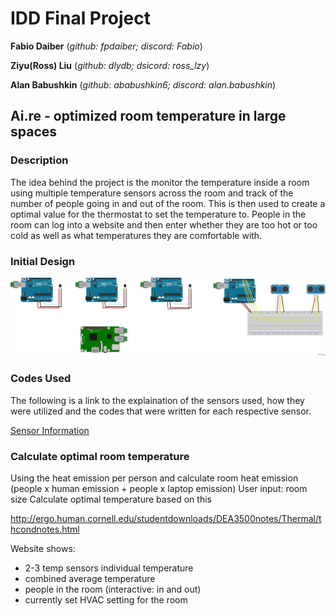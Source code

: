 # IDD Final Project

**Fabio Daiber** (*github: fpdaiber; discord: Fabio*)

**Ziyu(Ross) Liu** (*github: dlydb; dsicord: ross_lzy*)

**Alan Babushkin** (*github: ababushkin6; discord: alan.babushkin*)


## Ai.re - optimized room temperature in large spaces

### Description

The idea behind the project is the monitor the temperature inside a room using multiple temperature sensors across the room and track of the number of people going in and out of the room. This is then used to create a optimal value for the thermostat to set the temperature to. People in the room can log into a website and then enter whether they are too hot or too cold as well as what temperatures they are comfortable with. 

### Initial Design

![Design Schematic](https://github.com/ababushkin6/IDD-Fall19-FinalProject/blob/master/DDID%20Final%20Project%20Prototype%20Schematic.png)

### Codes Used

The following is a link to the explaination of the sensors used, how they were utilized and the codes that were written for each respective sensor. 

[Sensor Information](https://github.com/ababushkin6/IDD-Fall19-FinalProject/tree/master/Sensors)

### Calculate optimal room temperature

Using the heat emission per person and calculate room heat emission (people x human emission + people x laptop emission)
User input: room size
Calculate optimal temperature based on this

http://ergo.human.cornell.edu/studentdownloads/DEA3500notes/Thermal/thcondnotes.html

Website shows: 
- 2-3 temp sensors individual temperature 
- combined average temperature
- people in the room (interactive: in and out)
- currently set HVAC setting for the room


